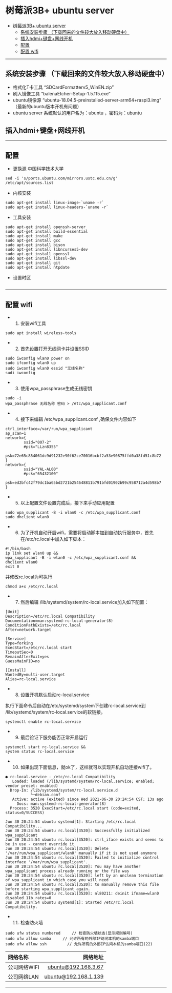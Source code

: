 # 树莓派3B+ ubuntu server

- [树莓派3B+ ubuntu server](#树莓派3b-ubuntu-server)
  - [系统安装步骤 （下载回来的文件较大放入移动硬盘中）](#系统安装步骤-下载回来的文件较大放入移动硬盘中)
  - [插入hdmi+键盘+网线开机](#插入hdmi键盘网线开机)
  - [配置](#配置)
  - [配置 wifi](#配置-wifi)

---

## 系统安装步骤 （下载回来的文件较大放入移动硬盘中）

- 格式化T卡工具 “SDCardFormatterv5_WinEN.zip”
- 刷入镜像工具 “balenaEtcher-Setup-1.5.115.exe”
- ubuntu镜像源 “ubuntu-18.04.5-preinstalled-server-arm64+raspi3.img” （最新的ubuntu版本开机有问题）
- ubuntu server 系统默认的用户名为：ubuntu ，密码为：ubuntu

## 插入hdmi+键盘+网线开机

---

## 配置

- 更换源 中国科学技术大学

```code
sed -i 's/ports.ubuntu.com/mirrors.ustc.edu.cn/g' /etc/apt/sources.list
```

- 内核安装

```code
sudo apt-get install linux-image-`uname -r`
sudo apt-get install linux-headers-`uname -r`
```

- 工具安装

```code
sudo apt-get install openssh-server
sudo apt-get install build-essential 
sudo apt-get install make
sudo apt-get install gcc
sudo apt-get install bison
sudo apt-get install libncurses5-dev
sudo apt-get install openssl
sudo apt-get install libssl-dev
sudo apt-get install git
sudo apt-get install ntpdate

```

- 设置时区

```code

```

---

## 配置 wifi

- 1. 安装wifi工具

```code
sudo apt install wireless-tools
```

- 2. 首先设置打开无线网卡并设置SSID

```code
sudo iwconfig wlan0 power on
sudo ifconfig wlan0 up
sudo iwconfig wlan0 essid "无线名称"
sudi iwconfig
```

- 3. 使用wpa_passphrase生成无线密钥

```code
sudo -i
wpa_passphrase 无线名称 密码 > /etc/wpa_supplicant.conf
```

- 4. 接下来编辑 /etc/wpa_supplicant.conf ,确保文件内容如下

```code
ctrl_interface=/var/run/wpa_supplicant
ap_scan=1
network={
        ssid="007-2"
        #psk="LLzn8355"
        psk=72e65c854061dc9d91232e90f62ce70016bcbf2a53e90875ffd0a38fd51c8b72
}
network={
        ssid="YAL-AL00"
        #psk="65432100"
        psk=ed2bfc42f79dc1ba65bd2721b254648811b791bfd01902b99c958712a4d598b7
}
```

- 5. 以上配置文件设置完成后，接下来手动应用配置

```code
sudo wpa_supplicant -B -i wlan0 -c /etc/wpa_supplicant.conf
sudo dhclient wlan0
```

- 6. 为了开机自动开启wifi，需要将启动脚本加到自动执行服务中，首先在/etc/rc.local中加入如下脚本：

```code
#!/bin/bash
ip link set wlan0 up &&
wpa_supplicant -B -i wlan0 -c /etc/wpa_supplicant.conf &&
dhclient wlan0
exit 0
```

并修改rc.local为可执行
  
```code
chmod a+x /etc/rc.local
```

- 7. 然后编辑 /lib/systemd/system/rc-local.service加入如下配置：

```code
[Unit]
Description=/etc/rc.local Compatibility
Documentation=man:systemd-rc-local-generator(8)
ConditionPathExists=/etc/rc.local
After=network.target

[Service]
Type=forking
ExecStart=/etc/rc.local start
TimeoutSec=0
RemainAfterExit=yes
GuessMainPID=no

[Install]
WantedBy=multi-user.target
Alias=rc-local.service
```

- 8. 设置开机默认启动rc-local.service

执行下面命令后自动在/etc/systemd/system下创建rc-local.service到 /lib/systemd/system/rc-local.service的软链接。

```code
systemctl enable rc-local.service
```

- 9. 最后验证下服务能否正常开启运行

```code
systemctl start rc-local.service &&
system status rc-local.service
```

- 10. 如果出现下面信息，就ok了，这样就可以实现开机自动连接wifi了。

```code
● rc-local.service - /etc/rc.local Compatibility
   Loaded: loaded (/lib/systemd/system/rc-local.service; enabled; vendor preset: enabled)
  Drop-In: /lib/systemd/system/rc-local.service.d
           └─debian.conf
   Active: active (exited) since Wed 2021-06-30 20:24:54 CST; 13s ago
     Docs: man:systemd-rc-local-generator(8)
  Process: 3520 ExecStart=/etc/rc.local start (code=exited, status=0/SUCCESS)

Jun 30 20:24:54 ubuntu systemd[1]: Starting /etc/rc.local Compatibility...
Jun 30 20:24:54 ubuntu rc.local[3520]: Successfully initialized wpa_supplicant
Jun 30 20:24:54 ubuntu rc.local[3520]: ctrl_iface exists and seems to be in use - cannot override it
Jun 30 20:24:54 ubuntu rc.local[3520]: Delete '/var/run/wpa_supplicant/wlan0' manually if it is not used anymore
Jun 30 20:24:54 ubuntu rc.local[3520]: Failed to initialize control interface '/var/run/wpa_supplicant'.
Jun 30 20:24:54 ubuntu rc.local[3520]: You may have another wpa_supplicant process already running or the file was
Jun 30 20:24:54 ubuntu rc.local[3520]: left by an unclean termination of wpa_supplicant in which case you will need
Jun 30 20:24:54 ubuntu rc.local[3520]: to manually remove this file before starting wpa_supplicant again.
Jun 30 20:24:54 ubuntu rc.local[3520]: nl80211: deinit ifname=wlan0 disabled_11b_rates=0
Jun 30 20:24:54 ubuntu systemd[1]: Started /etc/rc.local Compatibility.
```

- 11. 检查防火墙

```code
sudo ufw status numbered     // 检查防火墙状态(显示规则编号) 
sudo ufw allow samba     // 允许所有的外部IP访问本机的samba端口 
sudo ufw allow ssh         // 允许所有的外部IP访问本机的samba端口(22)
```

| 网络名称 | 网络地址 |
| :-    | -:     |
| 公司网络WIFI | ubuntu@192.168.3.67 |
| 公司网络LAN | ubuntu@192.168.1.139 |

---
